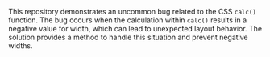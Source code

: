 This repository demonstrates an uncommon bug related to the CSS `calc()` function. The bug occurs when the calculation within `calc()` results in a negative value for width, which can lead to unexpected layout behavior. The solution provides a method to handle this situation and prevent negative widths.